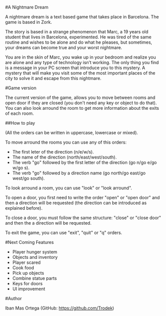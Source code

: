 #A Nightmare Dream

A nightmare dream is a text based game that takes place in Barcelona. The game is based in Zork.

The story is based in a strange phenomenon that Marc, a 19 years old student that lives in Barcelona, experimented. He was tired of the same routine and wishes to be alone and do what he pleases, but sometimes, your dreams can become true and your worst nightmare.

You are in the skin of Marc, you wake up in your bedroom and realize you are alone and any type of technology isn’t working. The only thing you find is a message in your PC screen that introduce you to this mystery. A mystery that will make you visit some of the most important places of the city to solve it and escape from this nightmare.

#Game version

The current version of the game, allows you to move between rooms and open door if they are closed (you don't need any key or object to do that). You can also look arround the room to get more information about the exits of each room.

##How to play

(All the orders can be written in uppercase, lowercase or mixed).

To move arround the rooms you can use any of this orders:
* The first leter of the direction (n/e/w/s).
* The name of the direction (north/east/west/south).
* The verb "go" followed by the first letter of the direction (go n/go e/go w/go s).
* The verb "go" followed by a direction name (go north/go east/go west/go south).  

To look arround a room, you can use "look" or "look arround".

To open a door, you first need to write the order "open" or "open door" and then a direction will be requested (the direction can be introduced as explained before).

To close a door, you must follow the same structure: "close" or "close door" and then the a direction will be requested.

To exit the game, you can use "exit", "quit" or "q" orders.

#Next Coming Features

* Player hunger system
* Objects and inventory
* Player scared
* Cook food
* Pick up objects
* Combine statue parts
* Keys for doors
* UI improvement

#Author

Iban Mas Ortega (GitHub: https://github.com/Trodek)
